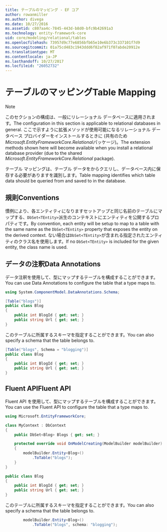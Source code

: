 ```yaml
---
title: テーブルのマッピング - EF コア
author: rowanmiller
ms.author: divega
ms.date: 10/27/2016
ms.assetid: c807aa4c-7845-443d-b8d0-bfc9b42691a3
ms.technology: entity-framework-core
uid: core/modeling/relational/tables
ms.openlocfilehash: 73957d9c77e6856bfb65e10e6b373c337101f7d9
ms.sourcegitcommit: 01a75cd483c1943ddd6f82af971f07abde20912e
ms.translationtype: MT
ms.contentlocale: ja-JP
ms.lasthandoff: 10/27/2017
ms.locfileid: "26052732"
---
```

# <a name="table-mapping"></a><span data-ttu-id="cd02e-102">テーブルのマッピング</span><span class="sxs-lookup"><span data-stu-id="cd02e-102">Table Mapping</span></span>

> [!NOTE]  
> <span data-ttu-id="cd02e-103">このセクションの構成は、一般にリレーショナル データベースに適用されます。</span><span class="sxs-lookup"><span data-stu-id="cd02e-103">The configuration in this section is applicable to relational databases in general.</span></span> <span data-ttu-id="cd02e-104">ここで示すように拡張メソッドが使用可能になるリレーショナル データベース プロバイダーをインストールするときに (共有のため*Microsoft.EntityFrameworkCore.Relational*パッケージ)。</span><span class="sxs-lookup"><span data-stu-id="cd02e-104">The extension methods shown here will become available when you install a relational database provider (due to the shared *Microsoft.EntityFrameworkCore.Relational* package).</span></span>

<span data-ttu-id="cd02e-105">テーブル マッピングは、テーブル データをからクエリし、データベース内に保存する必要がありますを識別します。</span><span class="sxs-lookup"><span data-stu-id="cd02e-105">Table mapping identifies which table data should be queried from and saved to in the database.</span></span>

## <a name="conventions"></a><span data-ttu-id="cd02e-106">規則</span><span class="sxs-lookup"><span data-stu-id="cd02e-106">Conventions</span></span>

<span data-ttu-id="cd02e-107">慣例により、各エンティティになりますセットアップと同じ名前のテーブルにマップする、`DbSet<TEntity>`派生のコンテキストにエンティティを公開するプロパティです。</span><span class="sxs-lookup"><span data-stu-id="cd02e-107">By convention, each entity will be setup to map to a table with the same name as the `DbSet<TEntity>` property that exposes the entity on the derived context.</span></span> <span data-ttu-id="cd02e-108">ない場合は`DbSet<TEntity>`が含まれる指定されたエンティティのクラス名を使用します。</span><span class="sxs-lookup"><span data-stu-id="cd02e-108">If no `DbSet<TEntity>` is included for the given entity, the class name is used.</span></span>

## <a name="data-annotations"></a><span data-ttu-id="cd02e-109">データの注釈</span><span class="sxs-lookup"><span data-stu-id="cd02e-109">Data Annotations</span></span>

<span data-ttu-id="cd02e-110">データ注釈を使用して、型にマップするテーブルを構成することができます。</span><span class="sxs-lookup"><span data-stu-id="cd02e-110">You can use Data Annotations to configure the table that a type maps to.</span></span>

``` csharp
using System.ComponentModel.DataAnnotations.Schema;
```
``` csharp
[Table("blogs")]
public class Blog
{
    public int BlogId { get; set; }
    public string Url { get; set; }
}
```

<span data-ttu-id="cd02e-111">このテーブルに所属するスキーマを指定することができます。</span><span class="sxs-lookup"><span data-stu-id="cd02e-111">You can also specify a schema that the table belongs to.</span></span>

``` csharp
[Table("blogs", Schema = "blogging")]
public class Blog
{
    public int BlogId { get; set; }
    public string Url { get; set; }
}
```

## <a name="fluent-api"></a><span data-ttu-id="cd02e-112">Fluent API</span><span class="sxs-lookup"><span data-stu-id="cd02e-112">Fluent API</span></span>

<span data-ttu-id="cd02e-113">Fluent API を使用して、型にマップするテーブルを構成することができます。</span><span class="sxs-lookup"><span data-stu-id="cd02e-113">You can use the Fluent API to configure the table that a type maps to.</span></span>

``` csharp
using Microsoft.EntityFrameworkCore;
```
``` csharp
class MyContext : DbContext
{
    public DbSet<Blog> Blogs { get; set; }

    protected override void OnModelCreating(ModelBuilder modelBuilder)
    {
        modelBuilder.Entity<Blog>()
            .ToTable("blogs");
    }
}

public class Blog
{
    public int BlogId { get; set; }
    public string Url { get; set; }
}
```

<span data-ttu-id="cd02e-114">このテーブルに所属するスキーマを指定することができます。</span><span class="sxs-lookup"><span data-stu-id="cd02e-114">You can also specify a schema that the table belongs to.</span></span>

<!-- [!code-csharp[Main](samples/core/relational/Modeling/FluentAPI/Samples/Relational/TableAndSchema.cs?highlight=2)] -->
``` csharp
        modelBuilder.Entity<Blog>()
            .ToTable("blogs", schema: "blogging");
```
